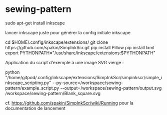 # sewing-pattern

sudo apt-get install inkscape

lancer inkscape juste pour générer la config initiale
inkscape

cd $HOME/.config/inkscape/extensions/
git clone https://github.com/spakin/SimpInkScr.git
pip install Pillow
pip install lxml
export PYTHONPATH="/usr/share/inkscape/extensions:$PYTHONPATH"

Application du script d'exemple à une image SVG vierge :

python "/home/gitpod/.config/inkscape/extensions/SimpInkScr/simpinkscr/simple_inkscape_scripting.py" --py-source=/workspace/sewing-pattern/example_script.py --output=/workspace/sewing-pattern/output.svg /workspace/sewing-pattern/Blank_square.svg

cf. https://github.com/spakin/SimpInkScr/wiki/Running pour la documentation de lancement